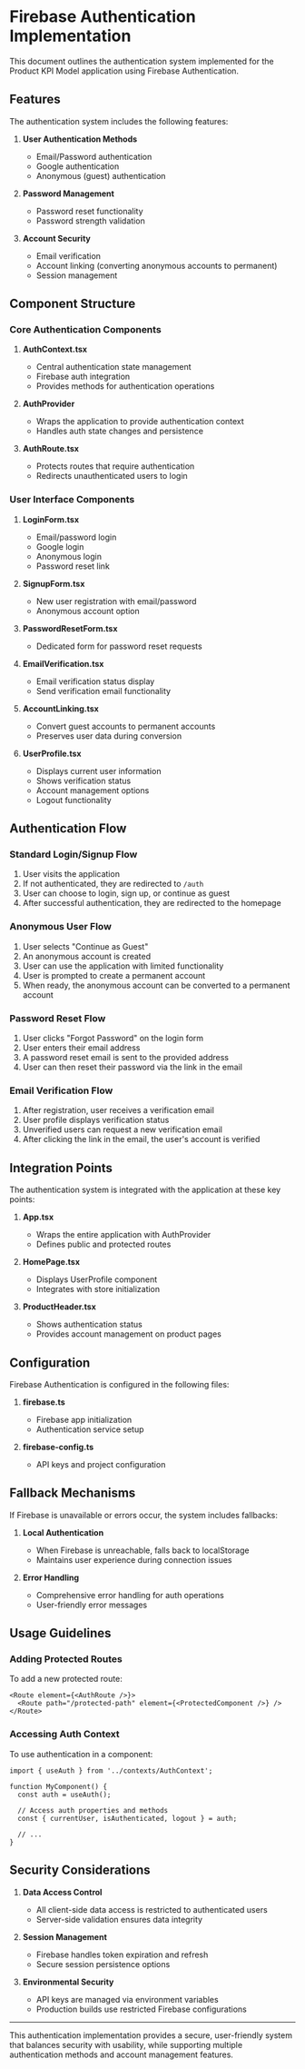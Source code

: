 # Firebase Authentication Implementation

This document outlines the authentication system implemented for the Product KPI Model application using Firebase Authentication.

## Features

The authentication system includes the following features:

1. **User Authentication Methods**
   - Email/Password authentication
   - Google authentication
   - Anonymous (guest) authentication

2. **Password Management**
   - Password reset functionality
   - Password strength validation

3. **Account Security**
   - Email verification
   - Account linking (converting anonymous accounts to permanent)
   - Session management

## Component Structure

### Core Authentication Components

1. **AuthContext.tsx**
   - Central authentication state management
   - Firebase auth integration
   - Provides methods for authentication operations

2. **AuthProvider**
   - Wraps the application to provide authentication context
   - Handles auth state changes and persistence

3. **AuthRoute.tsx**
   - Protects routes that require authentication
   - Redirects unauthenticated users to login

### User Interface Components

1. **LoginForm.tsx**
   - Email/password login
   - Google login
   - Anonymous login
   - Password reset link

2. **SignupForm.tsx**
   - New user registration with email/password
   - Anonymous account option

3. **PasswordResetForm.tsx**
   - Dedicated form for password reset requests

4. **EmailVerification.tsx**
   - Email verification status display
   - Send verification email functionality

5. **AccountLinking.tsx**
   - Convert guest accounts to permanent accounts
   - Preserves user data during conversion

6. **UserProfile.tsx**
   - Displays current user information
   - Shows verification status
   - Account management options
   - Logout functionality

## Authentication Flow

### Standard Login/Signup Flow

1. User visits the application
2. If not authenticated, they are redirected to `/auth`
3. User can choose to login, sign up, or continue as guest
4. After successful authentication, they are redirected to the homepage

### Anonymous User Flow

1. User selects "Continue as Guest"
2. An anonymous account is created
3. User can use the application with limited functionality
4. User is prompted to create a permanent account
5. When ready, the anonymous account can be converted to a permanent account

### Password Reset Flow

1. User clicks "Forgot Password" on the login form
2. User enters their email address
3. A password reset email is sent to the provided address
4. User can then reset their password via the link in the email

### Email Verification Flow

1. After registration, user receives a verification email
2. User profile displays verification status
3. Unverified users can request a new verification email
4. After clicking the link in the email, the user's account is verified

## Integration Points

The authentication system is integrated with the application at these key points:

1. **App.tsx**
   - Wraps the entire application with AuthProvider
   - Defines public and protected routes

2. **HomePage.tsx**
   - Displays UserProfile component
   - Integrates with store initialization

3. **ProductHeader.tsx**
   - Shows authentication status
   - Provides account management on product pages

## Configuration

Firebase Authentication is configured in the following files:

1. **firebase.ts**
   - Firebase app initialization
   - Authentication service setup

2. **firebase-config.ts**
   - API keys and project configuration

## Fallback Mechanisms

If Firebase is unavailable or errors occur, the system includes fallbacks:

1. **Local Authentication**
   - When Firebase is unreachable, falls back to localStorage
   - Maintains user experience during connection issues

2. **Error Handling**
   - Comprehensive error handling for auth operations
   - User-friendly error messages

## Usage Guidelines

### Adding Protected Routes

To add a new protected route:
```tsx
<Route element={<AuthRoute />}>
  <Route path="/protected-path" element={<ProtectedComponent />} />
</Route>
```

### Accessing Auth Context

To use authentication in a component:
```tsx
import { useAuth } from '../contexts/AuthContext';

function MyComponent() {
  const auth = useAuth();
  
  // Access auth properties and methods
  const { currentUser, isAuthenticated, logout } = auth;
  
  // ...
}
```

## Security Considerations

1. **Data Access Control**
   - All client-side data access is restricted to authenticated users
   - Server-side validation ensures data integrity

2. **Session Management**
   - Firebase handles token expiration and refresh
   - Secure session persistence options

3. **Environmental Security**
   - API keys are managed via environment variables
   - Production builds use restricted Firebase configurations

---

This authentication implementation provides a secure, user-friendly system that balances security with usability, while supporting multiple authentication methods and account management features. 